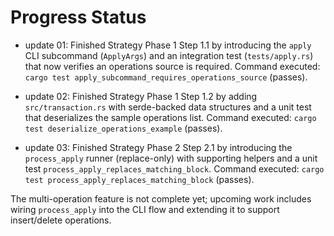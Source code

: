 # Progress Status

- update 01: Finished Strategy Phase 1 Step 1.1 by introducing the `apply` CLI subcommand (`ApplyArgs`) and an integration test (`tests/apply.rs`) that now verifies an operations source is required. Command executed: `cargo test apply_subcommand_requires_operations_source` (passes).
- update 02: Finished Strategy Phase 1 Step 1.2 by adding `src/transaction.rs` with serde-backed data structures and a unit test that deserializes the sample operations list. Command executed: `cargo test deserialize_operations_example` (passes).

- update 03: Finished Strategy Phase 2 Step 2.1 by introducing the `process_apply` runner (replace-only) with supporting helpers and a unit test `process_apply_replaces_matching_block`. Command executed: `cargo test process_apply_replaces_matching_block` (passes).

The multi-operation feature is not complete yet; upcoming work includes wiring `process_apply` into the CLI flow and extending it to support insert/delete operations.
